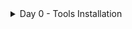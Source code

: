 <details>
  <summary>Day 0 - Tools Installation</summary>
  # Tools Verification

## Yosys
$ sudo apt-get update 
$ git clone https://github.com/YosysHQ/yosys.git 
$ cd yosys 
$ sudo apt install make (If make is not installed please install it)  
$ sudo apt-get install build-essential clang bison flex \ 
libreadline-dev gawk tcl-dev libffi-dev git \ 
graphviz xdot pkg-config python3 libboost-system-dev \ 
libboost-python-dev libboost-filesystem-dev zlib1g-dev 
$ make config-gcc 
$ make  
$ sudo make install 
![Uploading Fix it quick! Tutorials (1).png...](![Image](https://github.com/user-attachments/assets/1a152864-9ca8-4a00-88ee-1de790db9c21))

## Iverilog 
sudo apt-get update 
sudo apt-get install iverilog 

## gtkwave 
sudo apt-get update 
sudo apt install gtkwave 

## ngspice 
$ tar -zxvf ngspice-37.tar.gz 
$ cd ngspice-37 
$ mkdir release 
$ cd release 
$ ../configure  --with-x --with-readline=yes --disable-debug 
$ make 
$ sudo make install 

## magic 
$   sudo apt-get install m4 
$   sudo apt-get install tcsh 
$   sudo apt-get install csh 
$   sudo apt-get install libx11-dev 
$   sudo apt-get install tcl-dev tk-dev 
$   sudo apt-get install libcairo2-dev 
$   sudo apt-get install mesa-common-dev libglu1-mesa-dev 
$   sudo apt-get install libncurses-dev 
git clone https://github.com/RTimothyEdwards/magic 
cd magic 
./configure 
make 
make install 


## OpenLANE
sudo apt-get update 
sudo apt-get upgrade 
sudo apt install -y build-essential python3 python3-venv python3-pip make git 
sudo apt install apt-transport-https ca-certificates curl software-properties-common 
curl -fsSL https://download.docker.com/linux/ubuntu/gpg | sudo gpg --dearmor -o 
/usr/share/keyrings/docker-archive-keyring.gpg 
echo "deb [arch=amd64 signed-by=/usr/share/keyrings/docker-archive-keyring.gpg] 
https://download.docker.com/linux/ubuntu $(lsb_release -cs) stable" | sudo tee 
/etc/apt/sources.list.d/docker.list > /dev/null 
sudo apt update 
sudo apt install docker-ce docker-ce-cli containerd.io 
sudo docker run hello-world 
sudo groupadd docker 
sudo usermod -aG docker $USER 
sudo reboot  
# After reboot 
docker run hello-world 
Check dependencies  
git --version 
docker --version 
python3 --version 
python3 -m pip --version 
make --version 
python3 -m venv -h 



